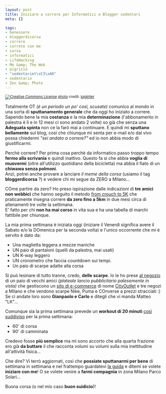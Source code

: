 ```yaml
--- 
layout: post
title: Iniziare a correre per Informatici e Blogger sedentari
meta: {}

tags: 
- benessere
- bloggerdicorsa
- correre
- correte con me
- corsa
- informatici
- LifeHacking
- Me &amp; The Web
- pigrizia
- "sedentariet\xC3\xA0"
- sedentario
- Zen &amp; Photo
---
```

<a href="http://www.flickr.com/photos/79203469@N00/15298949/" title="" target="_blank"><img src="http://farm1.static.flickr.com/12/15298949_1e5094bb64.jpg" alt="" border="0" /></a>  
<small><a href="http://www.photodropper.com/creative-commons/" title="creative commons" target="_blank"><img src="http://www.lastknight.com/wp-content/plugins/photo_dropper//images/cc.gif" alt="Creative Commons License" border="0" /></a> <a href="http://www.photodropper.com/photos/" target="_blank">photo</a> credit: <a href="http://www.flickr.com/people/luiginter/" title="luiginter" target="_blank">luiginter</a></small>  
  
Totalmente OT *(è un periodo un po' così, scusate)* comunico al mondo in una sorta di **sputtanamento generale** che da oggi ho iniziato a correre.  
Sapendo bene la mia **costanza** e la mia **determinazione** (l'abbonamento in palestra è lì e in 12 mesi ci sono andato 2 volte) so già che senza una **Adeguata spinta** non ce la farò mai a continuare. E quindi mi **sputtano bellamente** sul blog, così che chiunque mi senta per e-mail e/o dal vivo possa chiedermi *"sei andato a correre?"* ed io non abbia modo di giustificarmi.  
  
Perchè correre? Per prima cosa perchè da informatico passo troppo tempo **fermo alla scrivania** e quindi inattivo. Questo fa si che abbia **voglia di muovermi** (oltre all'utilizzo quotidiano della bicicletta) ma abbia il fiato di un **chiwawa senza polmoni**.  
Anzi, potrei anche provare a lanciare *il meme della corsa* (usiamo il tag **bloggerdicorsa** ?) e vedere chi mi segue da ZERO a Milano...  
  
COme partire da zero? Ho preso ispirazione dalle indicazioni di **tre amici non webbici** che hanno seguito il metodo [from crouch to 5K][1] che praticamente insegna correre **da zero fino a 5km** in due mesi circa di allenamenti tre volte la settimana.  
E' fatto per chi **non ha mai corso** in vita sua e ha una tabella di marchi fattibile per chiunque.  
  
La mia prima settimana è iniziata oggi (iniziare il Venerdì significa avere il Sabato e/o la DOmenica per la seconda volta) e l'unico occorrente che mi è servito è dato da:  
  
* Una maglietta leggera a mezze maniche
* UN paio di pantaloni (quelli da palestra, mai usati)
* UN K-way leggero
* UN cronometro che faccia countdown sui tempi.  
* Un paio di scarpe adatte alla corsa  
  
Si può lesinare di tutto tranne, credo, **delle scarpe**. Io le ho prese [al negozio][2] di un paio di vecchi amici *(plateale lancio pubblicitario palesemente in vista)* che gestiscono un [sito di e-commerce][2] di nome [CityOutlet][2] e tre negozi a Milano e che vendono scarpe Nike, Puma e COnverse a prezzi stracciati :)  
Se ci andate loro sono **Gianpaolo e Carlo** e ditegli che vi manda Matteo "LK"...  
  
Comunque sia la prima settimana prevede un **workout di 20 minuti** [così suddiviso][1] per la prima settimana:  
  
* 60' di corsa
* 90' di camminata  
  
Credevo fosse **più semplice** ma mi sono accorto che alla quarta frazione ero già **da buttare** il che racconta volumi su volumi sulla mia inettitudine all'attività fisica...  
  
Che dire? Vi terrò aggiornati, così che **possiate sputtanarmi per bene** di settimana in settimana e nel frattempo guardatevi [la guida][1] e  ditemi se volete **iniziare con me**! O se volete venire a **farmi compagnia** in zona Milano Parco Solari...  
  
Buona corsa (o nel mio caso **buon suidicio**)!  
  
[1]: http://www.coolrunning.com/engine/2/2_3/181.shtml
[2]: http://cityoutlet.it/ 
